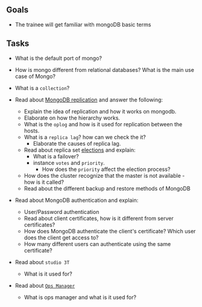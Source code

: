 ## Goals

- The trainee will get familiar with mongoDB basic terms

## Tasks

* What is the default port of mongo?
* How is mongo different from relational databases? What is the main use case of Mongo?
* What is a `collection`?
* Read about [MongoDB replication](https://docs.mongodb.com/manual/replication/) and answer the following: 
  * Explain the idea of replication and how it works on mongodb.
  * Elaborate on how the hierarchy works.
  * What is the `oplog` and how is it used for replication between the hosts.     
  * What is a `replica lag`? how can we check the it? 
      * Elaborate the causes of replica lag.
  * Read about replica set [elections](https://docs.mongodb.com/manual/core/replica-set-elections/) and explain: 
    * What is a failover?
    * instance `votes` and `priority`.
      * How does the `priority` affect the election process?
  * How does the cluster recognize that the master is not available - how is it called?
  * Read about the different backup and restore methods of MongoDB
* Read about MongoDB authentication and explain:
  * User/Password authentication
  * Read about client certificates, how is it different from server certificates?
  * How does MongoDB authenticate the client's certificate? Which user does the client get access to?
  * How many different users can authenticate using the same certificate? 

 * Read about `studio 3T` 
   * What is it used for? 
* Read about [`Ops Manager`](https://docs.opsmanager.mongodb.com/current/)
   * What is ops manager and what is it used for?


 
